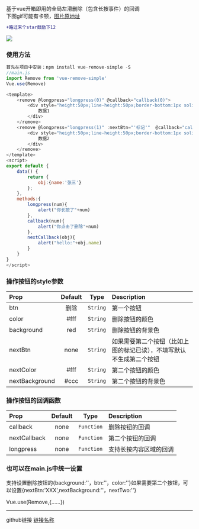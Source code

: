 基于vue开箱即用的全局左滑删除（包含长按事件）的回调  
下图gif可能有卡顿，[图片原地址](https://file.40017.cn/tcyp/tz/remove.gif)  
```diff
+路过来个star鼓励下12
```

![](https://file.40017.cn/tcyp/tz/remove.gif)

### 使用方法
```javascript
首先在项目中安装：npm install vue-remove-simple -S
//main.js
import Remove from 'vue-remove-simple'
Vue.use(Remove)

<template>
    <remove @longpress="longpress(0)" @callback="callback(0)">
        <div style="height:50px;line-height:50px;border-bottom:1px solid #ccc">
            数据1
        </div>
    </remove>
    <remove @longpress="longpress(1)" :nextBtn="'标记'"  @callback="callback(1)" @nextCallback="nextCallback(obj)">
        <div style="height:50px;line-height:50px;border-bottom:1px solid #ccc">
            数据2
        </div>
    </remove>
</template>
<script>
export default {
    data() {
        return {
            obj:{name:'张三'}
        };
    },
    methods:{
        longpress(num){
            alert("你长按了"+num)
        },
        callback(num){
            alert("你点击了删除"+num)
        },
        nextCallback(obj){
            alert("hello:"+obj.name)
        }
    }
}
</script>
```

### 操作按钮的style参数
| Prop  | Default  | Type | Description |
| :------------ |:---------------:| :---------------:| :-----|
| btn | 删除 | `String` | 第一个按钮 |
| color | #fff | `String` | 删除按钮的颜色 |
| background | red | `String` | 删除按钮的背景色 |
| nextBtn | none | `String` | 如果需要第二个按钮（比如上图的标记已读），不填写默认不生成第二个按钮 |
| nextColor | #fff | `String` | 第二个按钮的颜色 |
| nextBackground | #ccc | `String` | 第二个按钮的背景色 |

### 操作按钮的回调函数
| Prop  | Default  | Type | Description |
| :------------ |:---------------:| :---------------:| :-----|
| callback | none | `Function` | 删除按钮的回调 |
| nextCallback | none | `Function` | 第二个按钮的回调 |
| longpress | none | `Function` | 支持长按内容区域的回调 |

### 也可以在main.js中统一设置
支持设置删除按钮的{background:''，btn:''，color:''}如果需要第二个按钮，可以设置{nextBtn:'XXX',nextBackground:''，nextTwo:''}  

Vue.use(Remove,{......})

***
github链接
[链接名称](https://github.com/tanagang/vue-remove-simple)
